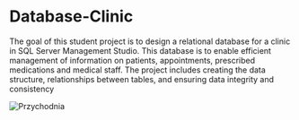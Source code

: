 # Database-Clinic

The goal of this student project is to design a relational database for a clinic in SQL Server Management Studio. This database is to enable efficient management of information on patients, appointments, prescribed medications and medical staff. The project includes creating the data structure, relationships between tables, and ensuring data integrity and consistency

![Przychodnia](https://github.com/user-attachments/assets/a91b9948-023e-4764-8257-2f6a2248ef91)
